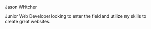 Jason Whitcher

Junior Web Developer looking to enter the field and utilize my skills to create great websites.
